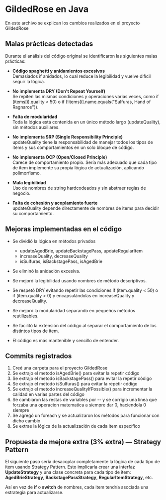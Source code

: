 # GildedRose en Java
En este archivo se explican los cambios realizados en el proyecto GildedRose

## Malas prácticas detectadas

Durante el análisis del código original se identificaron las siguientes malas prácticas:

- **Código spaghetti y anidamientos excesivos**  
  Demasiados if anidados, lo cual reduce la legibilidad y vuelve difícil seguir la lógica.

- **No implementa DRY (Don't Repeat Yourself)**  
  Se repiten las mismas condiciones y operaciones varias veces, como if (items[i].quality < 50) o if (!items[i].name.equals("Sulfuras, Hand of Ragnaros")).

- **Falta de modularidad**  
  Toda la lógica está contenida en un único método largo (updateQuality), sin métodos auxiliares.

- **No implementa SRP (Single Responsibility Principle)**  
  updateQuality tiene la responsabilidad de manejar todos los tipos de items y sus comportamientos en un solo bloque de código.

- **No implementa OCP (Open/Closed Principle)**  
  Carece de comportamiento propio. Sería más adecuado que cada tipo de ítem implemente su propia lógica de actualización, aplicando polimorfismo.

- **Mala legibilidad**  
Uso de nombres de string hardcodeados y sin abstraer reglas de negocio.

- **Falta de cohesión y acoplamiento fuerte**  
updateQuality depende directamente de nombres de items para decidir su comportamiento.

## Mejoras implementadas en el código

- Se dividió la lógica en métodos privados
    - updateAgedBrie, updateBackstagePass, updateRegularItem
    - increaseQuality, decreaseQuality
    - isSulfuras, isBackstagePass, isAgedBrie

- Se eliminó la anidación excesiva.

- Se mejoró la legibilidad usando nombres de método descriptivos.

- Se respetó DRY evitando repetir las condiciones if (item.quality < 50) o if (item.quality > 0) y encapsulándolas en increaseQuality y decreaseQuality.

- Se mejoró la modularidad separando en pequeños métodos reutilizables.

- Se facilitó la extensión del código al separar el comportamiento de los distintos tipos de item.

- El código es más mantenible y sencillo de entender.


## Commits registrados

1. Creé una carpeta para el proyecto GildedRose
2. Se extrajo el metodo isAgedBrie() para evitar la repetir código
3. Se extrajo el metodo isBackstagePass() para evitar la repetir código
4. Se extrajo el metodo isSulfuras() para evitar la repetir código
5. Se extrajo el metodo increaseQualityIfPossible() para incrementar la calidad en varias partes del código
6. Se cambiaron las restas de variables por -- y se corrigio una linea que forzaba una operacion matematica a siempre dar 0, haciendola 0 siempre
7. Se agregó un foreach y se actualizaron los métodos para funcionar con dicho cambio
8. Se extrae la lógica de la actualización de cada item específico

## Propuesta de mejora extra (3% extra) — Strategy Pattern
El siguiente paso sería desacoplar completamente la lógica de cada tipo de item usando Strategy Pattern.
Esto implicaría crear una interfaz **UpdateStrategy** y una clase concreta para cada tipo de item: **AgedBrieStrategy**, **BackstagePassStrategy**, **RegularItemStrategy**, etc.

Así en vez de **if** o **switch** de nombres, cada item tendría asociada una estrategia para actualizarse.
